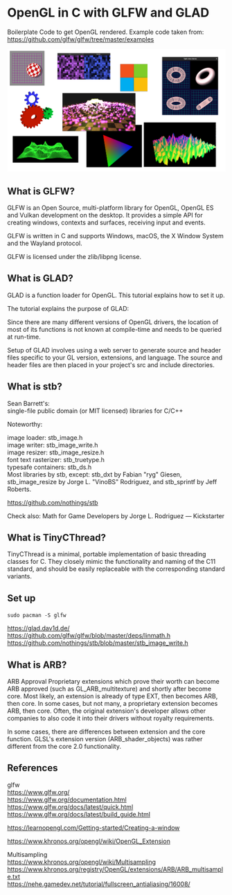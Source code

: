 # OpenGL in C with GLFW and GLAD

Boilerplate Code to get OpenGL rendered.
Example code taken from: https://github.com/glfw/glfw/tree/master/examples

![](shots.png)

## What is GLFW?

GLFW is an Open Source, multi-platform library for OpenGL, OpenGL ES and Vulkan development on the desktop. It provides a simple API for creating windows, contexts and surfaces, receiving input and events.

GLFW is written in C and supports Windows, macOS, the X Window System and the Wayland protocol.

GLFW is licensed under the zlib/libpng license.

## What is GLAD?

GLAD is a function loader for OpenGL. This tutorial explains how to set it up.

The tutorial explains the purpose of GLAD:

Since there are many different versions of OpenGL drivers, the location of most of its functions is not known at compile-time and needs to be queried at run-time.

Setup of GLAD involves using a web server to generate source and header files specific to your GL version, extensions, and language. The source and header files are then placed in your project's src and include directories.

## What is stb?

Sean Barrett's:<br>
single-file public domain (or MIT licensed) libraries for C/C++<br>

Noteworthy:<br>

image loader: stb_image.h<br>
image writer: stb_image_write.h<br>
image resizer: stb_image_resize.h<br>
font text rasterizer: stb_truetype.h<br>
typesafe containers: stb_ds.h<br>
Most libraries by stb, except: stb_dxt by Fabian "ryg" Giesen, stb_image_resize by Jorge L. "VinoBS" Rodriguez, and stb_sprintf by Jeff Roberts.

https://github.com/nothings/stb<br>

Check also: Math for Game Developers by Jorge L. Rodriguez — Kickstarter<br>

## What is TinyCThread?

TinyCThread is a minimal, portable implementation of basic threading classes for C. They closely mimic the functionality and naming of the C11 standard, and
should be easily replaceable with the corresponding standard variants.

## Set up

`sudo pacman -S glfw`

https://glad.dav1d.de/
https://github.com/glfw/glfw/blob/master/deps/linmath.h
https://github.com/nothings/stb/blob/master/stb_image_write.h

## What is ARB?

ARB Approval
Proprietary extensions which prove their worth can become ARB approved (such as GL_ARB_multitexture) and shortly after become core. Most likely, an extension is already of type EXT, then becomes ARB, then core. In some cases, but not many, a proprietary extension becomes ARB, then core. Often, the original extension's developer allows other companies to also code it into their drivers without royalty requirements.

In some cases, there are differences between extension and the core function. GLSL's extension version (ARB_shader_objects) was rather different from the core 2.0 functionality.

## References

glfw<br>
https://www.glfw.org/<br>
https://www.glfw.org/documentation.html<br>
https://www.glfw.org/docs/latest/quick.html<br>
https://www.glfw.org/docs/latest/build_guide.html<br>

https://learnopengl.com/Getting-started/Creating-a-window<br>

https://www.khronos.org/opengl/wiki/OpenGL_Extension<br>

Multisampling<br>
https://www.khronos.org/opengl/wiki/Multisampling<br>
https://www.khronos.org/registry/OpenGL/extensions/ARB/ARB_multisample.txt<br>
https://nehe.gamedev.net/tutorial/fullscreen_antialiasing/16008/<br>
